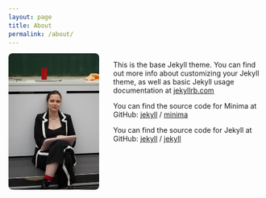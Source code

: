 ```yaml
---
layout: page
title: About
permalink: /about/
---
```


<div style="display: flex; align-items: flex-start;">
  <img src="/assets/files/Messenger_creation_6B23CE54-9307-40A4-8199-B030764F501F.jpeg" alt="Profilová fotka" style="max-width: 180px; margin-right: 2em; border-radius: 8px;" />
  <div>

This is the base Jekyll theme. You can find out more info about customizing your Jekyll theme, as well as basic Jekyll usage documentation at [jekyllrb.com](https://jekyllrb.com/)

You can find the source code for Minima at GitHub:
[jekyll][jekyll-organization] /
[minima](https://github.com/jekyll/minima)

You can find the source code for Jekyll at GitHub:
[jekyll][jekyll-organization] /
[jekyll](https://github.com/jekyll/jekyll)


[jekyll-organization]: https://github.com/jekyll

  </div>
</div>
